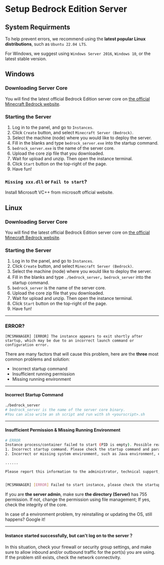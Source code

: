 # Setup Bedrock Edition Server

## System Requirments

To help prevent errors, we recommend using the **latest popular Linux distributions**, such as `Ubuntu 22.04 LTS`.

For Windows, we suggest using `Windows Server 2016`, `Windows 10`, or the latest stable version.

## Windows

### Downloading Server Core

You will find the latest official Bedrock Edition server core on [the official Minecraft Bedrock website](https://www.minecraft.net/zh-hans/download/server/bedrock).

### Starting the Server

1. Log in to the panel, and go to `Instances`.
2. Click `Create` button, and select `Minecraft Server (Bedrock)`.
3. Select the machine (node) where you would like to deploy the server.
4. Fill in the blanks and type `bedrock_server.exe` into the startup command.
5. `bedrock_server.exe` is the name of the server core.
6. Upload the core zip file that you downloaded.
7. Wait for upload and unzip. Then open the instance terminal.
8. Click `Start` button on the top-right of the page.
9. Have fun!

### `Missing xxx.dll` or `Fail to start`?

Install Microsoft VC++ from microsoft official website.

## Linux

### Downloading Server Core

You will find the latest official Bedrock Edition server core on [the official Minecraft Bedrock website](https://www.minecraft.net/zh-hans/download/server/bedrock).

### Starting the Server

1. Log in to the panel, and go to `Instances`.
2. Click `Create` button, and select `Minecraft Server (Bedrock)`.
3. Select the machine (node) where you would like to deploy the server.
4. Fill in the blanks and type `./bedrock_server`，`bedrock_server` into the startup command.
5. `bedrock_server` is the name of the server core.
6. Upload the core zip file that you downloaded.
7. Wait for upload and unzip. Then open the instance terminal.
8. Click `Start` button on the top-right of the page.
9. Have fun!

---

### ERROR?

```
[MCSMANAGER] [ERROR] The instance appears to exit shortly after startup, which may be due to an incorrect launch command or configuration error.
```

There are many factors that will cause this problem, here are the **three** most common problems and solution:

- Incorrect startup command
- Insufficient running permission
- Missing running environment

---

#### Incorrect Startup Command

```bash
./bedrock_server
# bedrock_server is the name of the server core binary. 
#You can also write an sh script and run with sh <yourscript>.sh
```

---

#### Insufficient Permission & Missing Running Environment

```bash
# ERROR
Instance process/container failed to start (PID is empty). Possible reasons are:
1. Incorrect startup command. Please check the startup command and parameters in the instance settings.
2. Incorrect or missing system environment, such as Java environment, etc.

......

Please report this information to the administrator, technical support, or troubleshoot yourself.


[MCSMANAGER] [ERROR] Failed to start instance, please check the startup command, host environment, or configurations.
```

If you are **the server admin**, make sure **the directory (Server)** has 755 permission. If not, change the permission using file management; If yes, check the integrity of the core.

In case of a environment problem, try reinstalling or updating the OS, still happens? Google it!

---

#### Instance started successfully, but can't log on to the server？

In this situation, check your firewall or security group settings, and make sure to allow inbound and/or outbound traffic for the port(s) you are using. If the problem still exists, check the network connectivity.
